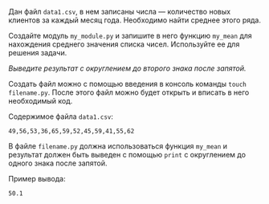 Дан файл `data1.csv`, в нем записаны числа — количество новых клиентов за каждый месяц года. Необходимо найти среднее этого ряда.

Создайте модуль `my_module.py` и запишите в него функцию `my_mean` для нахождения среднего значения списка чисел. Используйте ее для решения задачи.

*Выведите результат с округлением до второго знака после запятой.*

Создать файл можно с помощью введения в консоль команды
`touch filename.py`. После этого файл можно будет открыть и вписать в него необходимый код.

Содержимое файла `data1.csv`:
```
49,56,53,36,65,59,52,45,59,41,55,62
```

В файле `filename.py` должна использоваться функция `my_mean` и результат должен быть выведен с помощью `print` с округлением до одного знака после запятой.

Пример вывода:
```
50.1
```